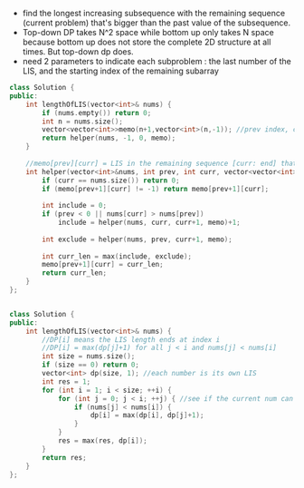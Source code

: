 - find the longest increasing subsequence with the remaining sequence (current problem) that's bigger than the past value of the subsequence.
- Top-down DP takes N^2 space while bottom up only takes N space because bottom up does not store the complete 2D structure at all times. But top-down dp does.
- need 2 parameters to indicate each subproblem : the last number of the LIS, and the starting index of the remaining subarray
```cpp
class Solution {
public:
    int lengthOfLIS(vector<int>& nums) {
        if (nums.empty()) return 0;
        int n = nums.size();
        vector<vector<int>>memo(n+1,vector<int>(n,-1)); //prev index, curr index
        return helper(nums, -1, 0, memo);
    }
    
    //memo[prev][curr] = LIS in the remaining sequence [curr: end] thats bigger than [prev]
    int helper(vector<int>&nums, int prev, int curr, vector<vector<int>>&memo){
        if (curr == nums.size()) return 0;
        if (memo[prev+1][curr] != -1) return memo[prev+1][curr];
        
        int include = 0;
        if (prev < 0 || nums[curr] > nums[prev])
            include = helper(nums, curr, curr+1, memo)+1;
        
        int exclude = helper(nums, prev, curr+1, memo);
        
        int curr_len = max(include, exclude);
        memo[prev+1][curr] = curr_len;
        return curr_len;     
    }
};


class Solution {
public:
    int lengthOfLIS(vector<int>& nums) {
        //DP[i] means the LIS length ends at index i
        //DP[i] = max(dp[j]+1) for all j < i and nums[j] < nums[i] 
        int size = nums.size();
        if (size == 0) return 0;
        vector<int> dp(size, 1); //each number is its own LIS
        int res = 1;
        for (int i = 1; i < size; ++i) { 
            for (int j = 0; j < i; ++j) { //see if the current num can extend the LIS that ends at the previous numbers
                if (nums[j] < nums[i]) {
                    dp[i] = max(dp[i], dp[j]+1); 
                }
            }
            res = max(res, dp[i]);
        }
        return res;
    }
};
